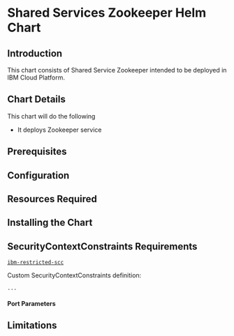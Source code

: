 # Shared Services Zookeeper Helm Chart

## Introduction

This chart consists of Shared Service Zookeeper intended to be deployed in IBM Cloud Platform.

## Chart Details

This chart will do the following
- It deploys Zookeeper service

## Prerequisites

## Configuration

## Resources Required

## Installing the Chart

## SecurityContextConstraints Requirements
[`ibm-restricted-scc`](https://ibm.biz/cpkspec-scc)

Custom SecurityContextConstraints definition:
```
...
```
#### Port Parameters

## Limitations
